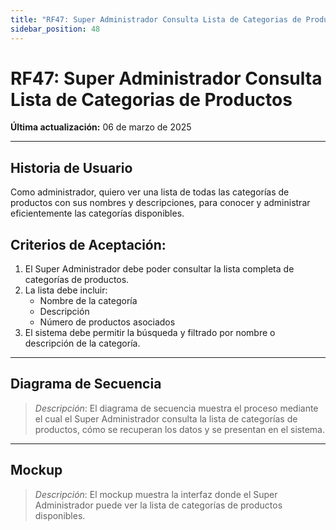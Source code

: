 ```yaml
---
title: "RF47: Super Administrador Consulta Lista de Categorias de Productos"  
sidebar_position: 48
---
```


# RF47: Super Administrador Consulta Lista de Categorias de Productos  

**Última actualización:** 06 de marzo de 2025  

---

## Historia de Usuario  

Como administrador, quiero ver una lista de todas las categorías de productos con sus nombres y descripciones, para conocer y administrar eficientemente las categorías disponibles.


## **Criterios de Aceptación:**  

1. El Super Administrador debe poder consultar la lista completa de categorías de productos.  
2. La lista debe incluir:  
   - Nombre de la categoría  
   - Descripción  
   - Número de productos asociados  
3. El sistema debe permitir la búsqueda y filtrado por nombre o descripción de la categoría.  

---

## **Diagrama de Secuencia**  

> *Descripción*: El diagrama de secuencia muestra el proceso mediante el cual el Super Administrador consulta la lista de categorías de productos, cómo se recuperan los datos y se presentan en el sistema.  

---

## **Mockup**  

> *Descripción*: El mockup muestra la interfaz donde el Super Administrador puede ver la lista de categorías de productos disponibles.  
